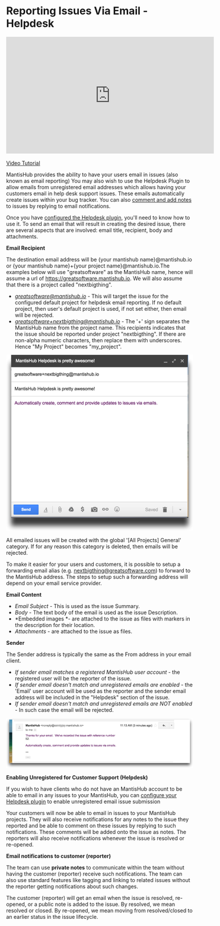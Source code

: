 # Reporting Issues Via Email - Helpdesk

<p>
  <iframe src="https://www.youtube.com/embed/nXVQVflTrJE?rel=0" width="560" height="315" frameborder="0" allowfullscreen=""></iframe>
</p>

[Video Tutorial](https://youtu.be/nXVQVflTrJE)

MantisHub provides the ability to have your users email in issues (also known as email reporting) You may also wish to use the Helpdesk Plugin to allow emails from unregistered email addresses which allows having your customers email in help desk support issues. These emails automatically create issues within your bug tracker. You can also [comment and add notes](/mantishub_helpdesk/comment_issues) to issues by replying to email notifications.

Once you have [configured the Helpdesk plugin](/mantishub_helpdesk/config_plugin), you'll need to know how to use it.  To send an email that will result in creating the desired issue, there are several aspects that are involved: email title, recipient, body and attachments.

**Email Recipient**

The destination email address will be {your mantishub name}@mantishub.io or {your mantishub name}+{your project name}@mantishub.io.The examples below will use "greatsoftware" as the MantisHub name, hence will assume a url of https://greatsoftware.mantishub.io.  We will also assume that there is a project called "nextbigthing".

- *greatsoftware@mantishub.io* - This will target the issue for the configured default project for helpdesk email reporting.  If no default project, then user's default project is used, if not set either, then email will be rejected. 
- *greatsoftware+nextbigthing@mantishub.io* - The '+' sign separates the MantisHub name from the project name.  This recipients indicates that the issue should be reported under project "nextbigthing".  If there are non-alpha numeric characters, then replace them with underscores.  Hence "My Project" becomes "my_project".

![](./images/report_email_1.png)

All emailed issues will be created with the global '[All Projects] General' category. If for any reason this category is deleted, then emails will be rejected. 

To make it easier for your users and customers, it is possible to setup a forwarding email alias (e.g. nextbigthing@greatsoftware.com) to forward to the MantisHub address.  The steps to setup such a forwarding address will depend on your email service provider.

**Email Content**

- *Email Subject* - This is used as the issue Summary.
- *Body* - The text body of the email is used as the issue Description.
- *Embedded images *- are attached to the issue as files with markers in the description for their location.
- *Attachments* - are attached to the issue as files.

**Sender**

The Sender address is typically the same as the From address in your email client.

- *If sender email matches a registered MantisHub user account* - the registered user will be the reporter of the issue.
- *If sender email doesn't match and unregistered emails are enabled* - the 'Email' user account will be used as the reporter and the sender email address will be included in the "Helpdesk" section of the issue.
- *If sender email doesn't match and unregistered emails are NOT enabled* - In such case the email will be rejected.

![](./images/report_email_2.png)

**Enabling Unregistered for Customer Support (Helpdesk)**

If you wish to have clients who do not have an MantisHub account to be able to email in any issues to your MantisHub, you can [configure your Helpdesk plugin](/mantishub_helpdesk/config_plugin) to enable unregistered email issue submission

Your customers will now be able to email in issues to your MantisHub projects. They will also receive notifications for any notes to the issue they reported and be able to comment on these issues by replying to such notifications. These comments will be added onto the issue as notes.  The reporters will also receive notifications whenever the issue is resolved or re-opened.

**Email notifications to customer (reporter)**

The team can use **private notes** to communicate within the team without having the customer (reporter) receive such notifications.  The team can also use standard features like tagging and linking to related issues without the reporter getting notifications about such changes.

The customer (reporter) will get an email when the issue is resolved, re-opened, or a public note is added to the issue.  By resolved, we mean resolved or closed.  By re-opened, we mean moving from resolved/closed to an earlier status in the issue lifecycle.

